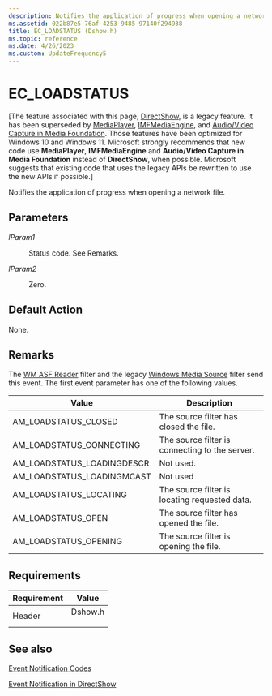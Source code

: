 ```yaml
---
description: Notifies the application of progress when opening a network file.
ms.assetid: 022b87e5-76af-4253-9485-97140f294938
title: EC_LOADSTATUS (Dshow.h)
ms.topic: reference
ms.date: 4/26/2023
ms.custom: UpdateFrequency5
---
```


# EC\_LOADSTATUS

\[The feature associated with this page, [DirectShow](/windows/win32/directshow/directshow), is a legacy feature. It has been superseded by [MediaPlayer](/uwp/api/Windows.Media.Playback.MediaPlayer), [IMFMediaEngine](/windows/win32/api/mfmediaengine/nn-mfmediaengine-imfmediaengine), and [Audio/Video Capture in Media Foundation](windows/win32/medfound/audio-video-capture-in-media-foundation). Those features have been optimized for Windows 10 and Windows 11. Microsoft strongly recommends that new code use **MediaPlayer**, **IMFMediaEngine** and **Audio/Video Capture in Media Foundation** instead of **DirectShow**, when possible. Microsoft suggests that existing code that uses the legacy APIs be rewritten to use the new APIs if possible.\]

Notifies the application of progress when opening a network file.

## Parameters

<dl> <dt>

<span id="lParam1"></span><span id="lparam1"></span><span id="LPARAM1"></span>*lParam1*
</dt> <dd>

Status code. See Remarks.

</dd> <dt>

<span id="lParam2"></span><span id="lparam2"></span><span id="LPARAM2"></span>*lParam2*
</dt> <dd>

Zero.

</dd> </dl>

## Default Action

None.

## Remarks

The [WM ASF Reader](wm-asf-reader-filter.md) filter and the legacy [Windows Media Source](windows-media-source-filter.md) filter send this event. The first event parameter has one of the following values.



| Value                        | Description                                    |
|------------------------------|------------------------------------------------|
| AM\_LOADSTATUS\_CLOSED       | The source filter has closed the file.         |
| AM\_LOADSTATUS\_CONNECTING   | The source filter is connecting to the server. |
| AM\_LOADSTATUS\_LOADINGDESCR | Not used.                                      |
| AM\_LOADSTATUS\_LOADINGMCAST | Not used                                       |
| AM\_LOADSTATUS\_LOCATING     | The source filter is locating requested data.  |
| AM\_LOADSTATUS\_OPEN         | The source filter has opened the file.         |
| AM\_LOADSTATUS\_OPENING      | The source filter is opening the file.         |



 

## Requirements



| Requirement | Value |
|-------------------|------------------------------------------------------------------------------------|
| Header<br/> | <dl> <dt>Dshow.h</dt> </dl> |



## See also

<dl> <dt>

[Event Notification Codes](event-notification-codes.md)
</dt> <dt>

[Event Notification in DirectShow](event-notification-in-directshow.md)
</dt> </dl>

 

 




